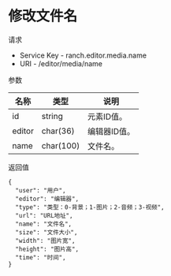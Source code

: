 # 修改文件名

请求
- Service Key - ranch.editor.media.name
- URI - /editor/media/name

参数

|名称|类型|说明|
|---|---|---|
|id|string|元素ID值。|
|editor|char(36)|编辑器ID值。|
|name|char(100)|文件名。|

返回值
```
{
  "user": "用户",
  "editor": "编辑器",
  "type": "类型：0-背景；1-图片；2-音频；3-视频",
  "url": "URL地址",
  "name": "文件名",
  "size": "文件大小",
  "width": "图片宽",
  "height": "图片高",
  "time": "时间",
}
```